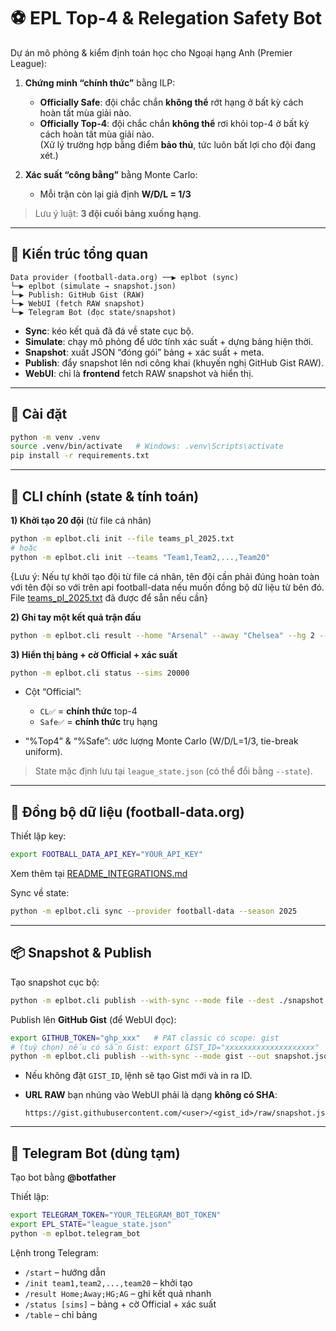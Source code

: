 # ⚽ EPL Top-4 & Relegation Safety Bot

Dự án mô phỏng & kiểm định toán học cho Ngoại hạng Anh (Premier League):

1) **Chứng minh “chính thức”** bằng ILP:  
   - **Officially Safe**: đội chắc chắn **không thể** rớt hạng ở bất kỳ cách hoàn tất mùa giải nào.  
   - **Officially Top-4**: đội chắc chắn **không thể** rơi khỏi top-4 ở bất kỳ cách hoàn tất mùa giải nào.  
   (Xử lý trường hợp bằng điểm **bảo thủ**, tức luôn bất lợi cho đội đang xét.)

2) **Xác suất “công bằng”** bằng Monte Carlo:  
   - Mỗi trận còn lại giả định **W/D/L = 1/3**

> Lưu ý luật: **3 đội cuối bảng xuống hạng**.

---

## 🧩 Kiến trúc tổng quan

```
Data provider (football-data.org) ──▶ eplbot (sync)
└─▶ eplbot (simulate → snapshot.json)
└─▶ Publish: GitHub Gist (RAW)
└─▶ WebUI (fetch RAW snapshot)
└─▶ Telegram Bot (đọc state/snapshot)

````

- **Sync**: kéo kết quả đã đá về state cục bộ.  
- **Simulate**: chạy mô phỏng để ước tính xác suất + dựng bảng hiện thời.  
- **Snapshot**: xuất JSON “đóng gói” bảng + xác suất + meta.  
- **Publish**: đẩy snapshot lên nơi công khai (khuyến nghị GitHub Gist RAW).  
- **WebUI**: chỉ là **frontend** fetch RAW snapshot và hiển thị.  

---

## 🚀 Cài đặt

```bash
python -m venv .venv
source .venv/bin/activate   # Windows: .venv\Scripts\activate
pip install -r requirements.txt
````

---

## 🧰 CLI chính (state & tính toán)

**1) Khởi tạo 20 đội** (từ file cá nhân)

```bash
python -m eplbot.cli init --file teams_pl_2025.txt
# hoặc
python -m eplbot.cli init --teams "Team1,Team2,...,Team20"
```
{Lưu ý: Nếu tự khởi tạo đội từ file cá nhân, tên đội cần phải đúng hoàn toàn với tên đội so với trên api football-data nếu muốn đồng bộ dữ liệu từ bên đó.
File [teams_pl_2025.txt](https://github.com/minhkhang1008/epl-safety-check/blob/main/teams_pl_2025.txt) đã được để sẵn nếu cần}

**2) Ghi tay một kết quả trận đấu**

```bash
python -m eplbot.cli result --home "Arsenal" --away "Chelsea" --hg 2 --ag 1
```

**3) Hiển thị bảng + cờ Official + xác suất**

```bash
python -m eplbot.cli status --sims 20000
```

* Cột “Official”:

  * `CL✅` = **chính thức** top-4
  * `Safe✅` = **chính thức** trụ hạng
* “%Top4” & “%Safe”: ước lượng Monte Carlo (W/D/L=1/3, tie-break uniform).

> State mặc định lưu tại `league_state.json` (có thể đổi bằng `--state`).

---

## 🔄 Đồng bộ dữ liệu (football-data.org)

Thiết lập key:

```bash
export FOOTBALL_DATA_API_KEY="YOUR_API_KEY"
```
Xem thêm tại [README_INTEGRATIONS.md](https://github.com/minhkhang1008/epl-safety-check/blob/main/README_INTEGRATIONS.md)

Sync về state:

```bash
python -m eplbot.cli sync --provider football-data --season 2025
```
---

## 📦 Snapshot & Publish

Tạo snapshot cục bộ:

```bash
python -m eplbot.cli publish --with-sync --mode file --dest ./snapshot.json
```

Publish lên **GitHub Gist** (để WebUI đọc):

```bash
export GITHUB_TOKEN="ghp_xxx"   # PAT classic có scope: gist
# (tuỳ chọn) nếu có sẵn Gist: export GIST_ID="xxxxxxxxxxxxxxxxxxxx"
python -m eplbot.cli publish --with-sync --mode gist --out snapshot.json
```

* Nếu không đặt `GIST_ID`, lệnh sẽ tạo Gist mới và in ra ID.
* **URL RAW** bạn nhúng vào WebUI phải là dạng **không có SHA**:

  ```
  https://gist.githubusercontent.com/<user>/<gist_id>/raw/snapshot.json
  ```

---

## 🤖 Telegram Bot (dùng tạm)

Tạo bot bằng **@botfather**

Thiết lập:

```bash
export TELEGRAM_TOKEN="YOUR_TELEGRAM_BOT_TOKEN"
export EPL_STATE="league_state.json"
python -m eplbot.telegram_bot
```

Lệnh trong Telegram:

* `/start` – hướng dẫn
* `/init team1,team2,...,team20` – khởi tạo
* `/result Home;Away;HG;AG` – ghi kết quả nhanh
* `/status [sims]` – bảng + cờ Official + xác suất
* `/table` – chỉ bảng